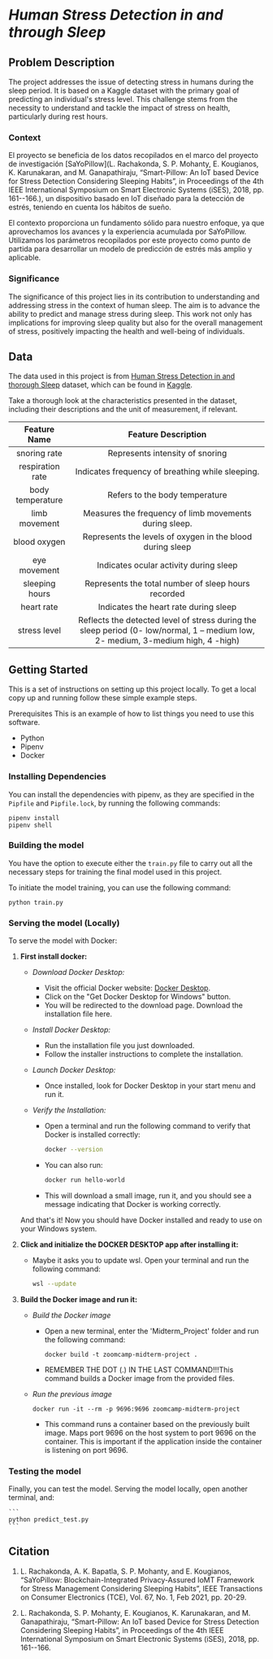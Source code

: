 
# *Human Stress Detection in and through Sleep* 

## Problem Description

The project addresses the issue of detecting stress in humans during the sleep period. It is based on a Kaggle dataset with the primary goal of predicting an individual's stress level. This challenge stems from the necessity to understand and tackle the impact of stress on health, particularly during rest hours.

### Context 

El proyecto se beneficia de los datos recopilados en el marco del proyecto de investigación [SaYoPillow](L. Rachakonda, S. P. Mohanty, E. Kougianos, K. Karunakaran, and M. Ganapathiraju, “Smart-Pillow: An IoT based Device for Stress Detection Considering Sleeping Habits”, in Proceedings of the 4th IEEE International Symposium on Smart Electronic Systems (iSES), 2018, pp. 161--166.), un dispositivo basado en IoT diseñado para la detección de estrés, teniendo en cuenta los hábitos de sueño.

El contexto proporciona un fundamento sólido para nuestro enfoque, ya que aprovechamos los avances y la experiencia acumulada por SaYoPillow. Utilizamos los parámetros recopilados por este proyecto como punto de partida para desarrollar un modelo de predicción de estrés más amplio y aplicable.

### Significance

The significance of this project lies in its contribution to understanding and addressing stress in the context of human sleep. The aim is to advance the ability to predict and manage stress during sleep. This work not only has implications for improving sleep quality but also for the overall management of stress, positively impacting the health and well-being of individuals.


## Data

The data used in this project is from [Human Stress Detection in and thorough Sleep](https://www.kaggle.com/datasets/laavanya/human-stress-detection-in-and-through-sleep?select=SaYoPillow.csv) dataset, which can be found in [Kaggle](https://www.kaggle.com/).

Take a thorough look at the characteristics presented in the dataset, including their descriptions and the unit of measurement, if relevant.

| Feature Name | Feature Description |
| :----------: | :-----------------: |
| snoring rate   | Represents intensity of snoring |
| respiration rate | Indicates frequency of breathing while sleeping. |
| body temperature | Refers to the body temperature |
| limb movement | Measures the frequency of limb movements during sleep. |
| blood oxygen | Represents the levels of oxygen in the blood during sleep |
| eye movement | Indicates ocular activity during sleep |
| sleeping hours | Represents the total number of sleep hours recorded |
| heart rate | Indicates the heart rate during sleep |
| stress level | Reflects the detected level of stress during the sleep period (0- low/normal, 1 – medium low, 2- medium, 3-medium high, 4 -high) |

## Getting Started

This is a set of instructions on setting up this project locally. To get a local copy up and running follow these simple example steps.

Prerequisites This is an example of how to list things you need to use this software.

- Python
- Pipenv
- Docker 

### Installing Dependencies

You can install the dependencies with pipenv, as they are specified in the `Pipfile` and `Pipfile.lock`, by running the following commands:

```
pipenv install
pipenv shell
```

### Building the model

You have the option to execute either the `train.py` file  to carry out all the necessary steps for training the final model used in this project.

To initiate the model training, you can use the following command:

```
python train.py
```

### Serving the model (Locally)

To serve the model with Docker:

1. **First install docker:**

    - *Download Docker Desktop:*
        - Visit the official Docker website: [Docker Desktop](https://www.docker.com/products/docker-desktop).
        - Click on the "Get Docker Desktop for Windows" button.
        - You will be redirected to the download page. Download the installation file here.

    - *Install Docker Desktop:*
        - Run the installation file you just downloaded.
        - Follow the installer instructions to complete the installation.

    - *Launch Docker Desktop:*
        - Once installed, look for Docker Desktop in your start menu and run it.
    
    - *Verify the Installation:*
        - Open a terminal and run the following command to verify that Docker is installed correctly:
        
            ```bash
            docker --version
            ```
        - You can also run:
            ```bash
            docker run hello-world
            ```
        - This will download a small image, run it, and you should see a message indicating that Docker is working correctly.
    
    And that's it! Now you should have Docker installed and ready to use on your Windows system.

2. **Click and initialize the DOCKER DESKTOP app after installing it:**

    - Maybe it asks you to update wsl. Open your terminal and run the following command:
        ```bash
        wsl --update
        ```

3. **Build the Docker image and run it:**

    - *Build the Docker image*
        - Open a new terminal, enter the 'Midterm_Project' folder and run the following command:
            ```
            docker build -t zoomcamp-midterm-project .
            ```
        
        - REMEMBER THE DOT (.) IN THE LAST COMMAND!!!This command builds a Docker image from the provided files.

    - *Run the previous image*
        ```
        docker run -it --rm -p 9696:9696 zoomcamp-midterm-project
        ```
        - This command runs a container based on the previously built image. Maps port 9696 on the host system to port 9696 on the container. This is important if the application inside the container is listening on port 9696.

### Testing the model

Finally, you can test the model. Serving the model locally, open another terminal, and:

    ```
    python predict_test.py
    ```

## Citation

1. L. Rachakonda, A. K. Bapatla, S. P. Mohanty, and E. Kougianos, “SaYoPillow: Blockchain-Integrated Privacy-Assured IoMT Framework for Stress Management Considering Sleeping Habits”, IEEE Transactions on Consumer Electronics (TCE), Vol. 67, No. 1, Feb 2021, pp. 20-29.

2. L. Rachakonda, S. P. Mohanty, E. Kougianos, K. Karunakaran, and M. Ganapathiraju, “Smart-Pillow: An IoT based Device for Stress Detection Considering Sleeping Habits”, in Proceedings of the 4th IEEE International Symposium on Smart Electronic Systems (iSES), 2018, pp. 161--166.
